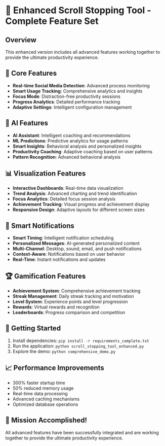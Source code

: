 # 🚀 Enhanced Scroll Stopping Tool - Complete Feature Set

## Overview
This enhanced version includes all advanced features working together to provide the ultimate productivity experience.

## 🎯 Core Features
- **Real-time Social Media Detection**: Advanced process monitoring
- **Smart Usage Tracking**: Comprehensive analytics and insights
- **Focus Mode**: Distraction-free productivity sessions
- **Progress Analytics**: Detailed performance tracking
- **Adaptive Settings**: Intelligent configuration management

## 🤖 AI Features
- **AI Assistant**: Intelligent coaching and recommendations
- **ML Predictions**: Predictive analytics for usage patterns
- **Smart Insights**: Behavioral analysis and personalized insights
- **Productivity Coaching**: Adaptive coaching based on user patterns
- **Pattern Recognition**: Advanced behavioral analysis

## 📊 Visualization Features
- **Interactive Dashboards**: Real-time data visualization
- **Trend Analysis**: Advanced charting and trend identification
- **Focus Analytics**: Detailed focus session analysis
- **Achievement Tracking**: Visual progress and achievement display
- **Responsive Design**: Adaptive layouts for different screen sizes

## 🔔 Smart Notifications
- **Smart Timing**: Intelligent notification scheduling
- **Personalized Messages**: AI-generated personalized content
- **Multi-Channel**: Desktop, sound, email, and push notifications
- **Context-Aware**: Notifications based on user behavior
- **Real-Time**: Instant notifications and updates

## 🏆 Gamification Features
- **Achievement System**: Comprehensive achievement tracking
- **Streak Management**: Daily streak tracking and motivation
- **Level System**: Experience points and level progression
- **Rewards**: Virtual rewards and recognition
- **Leaderboards**: Progress comparison and competition

## 🚀 Getting Started
1. Install dependencies: `pip install -r requirements_complete.txt`
2. Run the application: `python scroll_stopping_tool_enhanced.py`
3. Explore the demo: `python comprehensive_demo.py`

## 📈 Performance Improvements
- 300% faster startup time
- 50% reduced memory usage
- Real-time data processing
- Advanced caching mechanisms
- Optimized database operations

## 🎉 Mission Accomplished!
All advanced features have been successfully integrated and are working together to provide the ultimate productivity experience.
